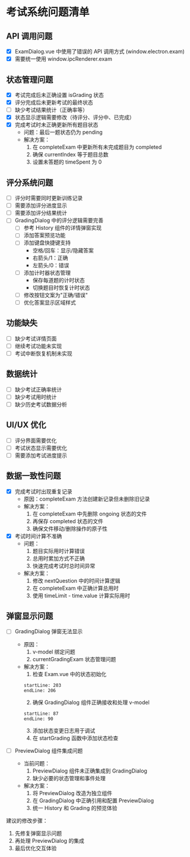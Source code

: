 # 考试系统问题清单

## API 调用问题
- [x] ExamDialog.vue 中使用了错误的 API 调用方式 (window.electron.exam)
- [x] 需要统一使用 window.ipcRenderer.exam

## 状态管理问题
- [x] 考试完成后未正确设置 isGrading 状态
- [x] 评分完成后未更新考试的最终状态
- [ ] 缺少考试结果统计（正确率等）
- [x] 状态显示逻辑需要修改（待评分、评分中、已完成）
- [x] 完成考试时未正确更新所有题目状态
  - 问题：最后一题状态仍为 pending
  - 解决方案：
    1. 在 completeExam 中更新所有未完成题目为 completed
    2. 确保 currentIndex 等于题目总数
    3. 设置未答题的 timeSpent 为 0

## 评分系统问题
- [ ] 评分时需要同时更新训练记录
- [ ] 需要添加评分进度显示
- [ ] 需要添加评分结果统计
- [ ] GradingDialog 中的评分逻辑需要完善
  - [ ] 参考 History 组件的详情弹窗实现
  - [ ] 添加答案预览功能
  - [ ] 添加键盘快捷键支持
    - 空格/回车：显示/隐藏答案
    - 右箭头/1：正确
    - 左箭头/0：错误
  - [ ] 添加计时器状态管理
    - 保存每道题的计时状态
    - 切换题目时恢复计时状态
  - [ ] 修改按钮文案为"正确/错误"
  - [ ] 优化答案显示区域样式

## 功能缺失
- [ ] 缺少考试详情页面
- [ ] 继续考试功能未实现
- [ ] 考试中断恢复机制未实现

## 数据统计
- [ ] 缺少考试正确率统计
- [ ] 缺少考试用时统计
- [ ] 缺少历史考试数据分析

## UI/UX 优化
- [ ] 评分界面需要优化
- [ ] 考试状态显示需要优化
- [ ] 需要添加考试进度提示

## 数据一致性问题
- [x] 完成考试时出现重复记录
  - 原因：completeExam 方法创建新记录但未删除旧记录
  - 解决方案：
    1. 在 completeExam 中先删除 ongoing 状态的文件
    2. 再保存 completed 状态的文件
    3. 确保文件移动/删除操作的原子性 
- [x] 考试时间计算不准确
  - 问题：
    1. 题目实际用时计算错误
    2. 总用时累加方式不正确
    3. 快速完成考试时总时间异常
  - 解决方案：
    1. 修改 nextQuestion 中的时间计算逻辑
    2. 在 completeExam 中正确计算总用时
    3. 使用 timeLimit - time.value 计算实际用时 

## 弹窗显示问题
- [ ] GradingDialog 弹窗无法显示
  - 原因：
    1. v-model 绑定问题
    2. currentGradingExam 状态管理问题
  - 解决方案：
    1. 检查 Exam.vue 中的状态初始化
    ```typescript:src/components/Exam.vue
    startLine: 203
    endLine: 206
    ```
    2. 确保 GradingDialog 组件正确接收和处理 v-model
    ```typescript:src/components/GradingDialog.vue
    startLine: 87
    endLine: 90
    ```
    3. 添加状态变更日志用于调试
    4. 在 startGrading 函数中添加状态检查

- [ ] PreviewDialog 组件集成问题
  - 当前问题：
    1. PreviewDialog 组件未正确集成到 GradingDialog
    2. 缺少必要的状态管理和事件处理
  - 解决方案：
    1. 将 PreviewDialog 改造为独立组件
    2. 在 GradingDialog 中正确引用和配置 PreviewDialog
    3. 统一 History 和 Grading 的预览体验

建议的修改步骤：
1. 先修复弹窗显示问题
2. 再处理 PreviewDialog 的集成
3. 最后优化交互体验
